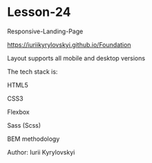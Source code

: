# Lesson-24

Responsive-Landing-Page

https://iuriikyrylovskyi.github.io/Foundation

Layout supports all mobile and desktop versions

The tech stack is:

HTML5

CSS3

Flexbox

Sass (Scss)

BEM methodology

Author: Iurii Kyrylovskyi
